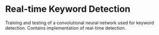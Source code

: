 # Real-time Keyword Detection
Training and testing of a convolutional neural network used for keyword detection. Contains implementation of real-time detection.
